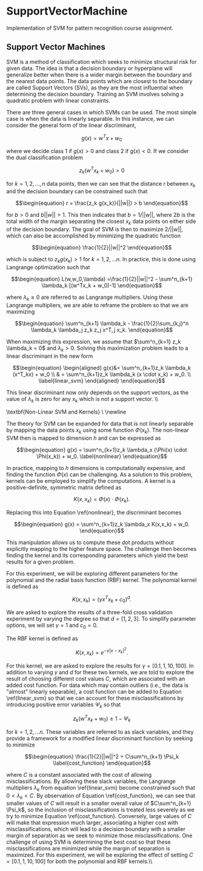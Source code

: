 # SupportVectorMachine
Implementation of SVM for pattern recognition course assignment.

## Support Vector Machines



SVM is a method of classification which seeks to minimize structural risk for given data. The idea is that a decision boundary or hyperplane will generalize better when there is a wider margin between the boundary and the nearest data points. The data points which are closest to the boundary are called Support Vectors (SVs), as they are the most influential when determining the decision boundary. Training an SVM involves solving a quadratic problem with linear constraints. 

There are three general cases in which SVMs can be used. The most simple case is when the data is linearly separable. In this instance, we can consider the general form of the linear discriminant,

```math
\begin{equation}
    g(x)=w^Tx + w_0
\end{equation}
```

where we decide class 1 if $g(x)>0$ and class 2 if $g(x)<0$. If we consider the dual classification problem 

```math
\begin{equation}
    z_k (w^Tx_k + w_0) > 0 
\end{equation}
```
for $k=1,2,...,n$ data points, then we can see that the distance $r$ between $x_k$ and the decision boundary can be constrained such that

```math
\begin{equation}
    r = \frac{z_k g(x_k)}{||w||} > b
\end{equation}
```
for $b>0$ and $b||w||>1$. This then indicates that $b = 1/ ||w||$, where $2b$ is the total width of the margin separating the closest $x_k$ data points on either side of the decision boundary. The goal of SVM is then to maximize $2/||w||$, which can also be accomplished by minimizing the quadratic function

```math
\begin{equation}
    \frac{1}{2}||w||^2
\end{equation}
```
which is subject to $z_k g(x_k) > 1$ for $k=1,2,...n$. In practice, this is done using Langrange optimization such that

```math
\begin{equation}
    L(w,w_0,\lambda) =\frac{1}{2}||w||^2 - \sum^n_{k+1} \lambda_k [(w^Tx_k + w_0)-1]
\end{equation}
```
where $\lambda_k \geq 0$ are referred to as Langrange multipliers. Using these Langrange multipliers, we are able to reframe the problem so that we are maximizing 

```math
\begin{equation}
    \sum^n_{k+1} \lambda_k - \frac{1}{2}\sum_{k,j}^n \lambda_k \lambda_j z_k z_j x^T_j x_k.
\end{equation}
```
When maximizing this expression, we assume that $\sum^n_{k=1} z_k \lambda_k = 0$ and $\lambda_k >0$. Solving this maximization problem leads to a linear discriminant in the new form

```math
\begin{equation}
\begin{aligned}
        g(x)&= \sum^n_{k+1}z_k \lambda_k (x^T_kx) + w_0 \\
        & = \sum^n_{k+1}z_k \lambda_k (x \cdot x_k) + w_0. \\
        \label{linear_svm}
\end{aligned}
\end{equation}
```
This linear discriminant now only depends on the support vectors, as the value of $\lambda_k$ is zero for any $x_k$ which is not a support vector. \\\\

\textbf{Non-Linear SVM and Kernels} \\
\newline

The theory for SVM can be expanded for data that is not linearly separable by mapping the data points $x_k$ using some function $\Phi (x_k)$. The non-linear SVM then is mapped to dimension $h$ and can be expressed as 

```math
\begin{equation}
    g(x) = \sum^n_{k+1}z_k \lambda_x (\Phi(x) \cdot \Phi(x_k)) + w_0.
    \label{nonlinear}
\end{equation}
```

In practice, mapping to $h$ dimensions is computationally expensive, and finding the function $\Phi(x)$ can be challenging. As a solution to this problem, kernels can be employed to simplify the computations. A kernel is a positive-definite, symmetric matrix defined as 

```math
\begin{equation}
    K(x,x_k) = \Phi(x) \cdot \Phi(x_k).
\end{equation}
```
Replacing this into Equation \ref{nonlinear}, the discriminant becomes

```math
\begin{equation}
    g(x) = \sum^n_{k+1}z_k \lambda_x K(x,x_k) + w_0.
\end{equation}
```

This manipulation allows us to compute these dot products without explicitly mapping to the higher feature space. The challenge then becomes finding the kernel and its corresponding parameters which yield the best results for a given problem. 

For this experiment, we will be exploring different parameters for the polynomial and the radial basis function (RBF) kernel. The polynomial kernel is defined as 

```math
\begin{equation}
    K(x,x_k) = (\gamma x^T x_k + c_0)^d.
\end{equation}
```
We are asked to explore the results of a three-fold cross validation experiment by varying the degree so that $d=[1,2,3]$. To simplify parameter options, we will set $\gamma=1$ and $c_0=0$. 

The RBF kernel is defined as 

```math
\begin{equation}
    K(x,x_k) = e^{-\gamma |x-x_k|^2}.
\end{equation}
```
For this kernel, we are asked to explore the results for $\gamma = [0.1, 1, 10, 100]$. In addition to varying $\gamma$ and $d$ for these two kernels, we are told to explore the result of choosing different cost values $C$, which are associated with an added cost function. For data which may contain outliers (i.e., the data is "almost" linearly separable), a cost function can be added to Equation \ref{linear_svm} so that we can account for these misclassifications by introducing positive error variables $\Psi_k$ so that 

```math
\begin{equation}
    z_k (w^Tx_k+w_0) \geq 1- \Psi_k
\end{equation}
```
for $k=1,2,...n$. These variables are referred to as slack variables, and they provide a framework for a modified linear discriminant function by seeking to minimize 

```math
\begin{equation}
    \frac{1}{2}||w||^2 + C\sum^n_{k+1} \Psi_k 
    \label{cost_function}
\end{equation}
```
where $C$ is a constant associated with the cost of allowing misclassifications. By allowing these slack variables, the Langrange multipliers $\lambda_k$ from equation \ref{linear_svm} become constrained such that $0<\lambda_k<C$. By observation of Equation \ref{cost_function}, we can see that smaller values of $C$ will result in a smaller overall value of $C\sum^n_{k+1} \Psi_k$, so the inclusion of misclassifications is treated less severely as we try to minimize Equation \ref{cost_function}. Conversely, large values of $C$ will make that expression much larger, associating a higher cost with misclassifications, which will lead to a decision boundary with a smaller margin of separation as we seek to minimize those misclassifications. One challenge of using SVM is determining the best cost so that these misclassifications are minimized while the margin of separation is maximized. For this experiment, we will be exploring the effect of setting $C=[0.1,1,10,100]$ for both the polynomial and RBF kernels.\\\\
